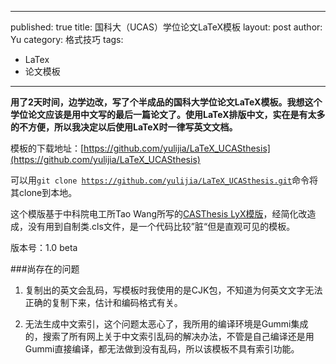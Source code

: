 
--- 
published: true
title: 国科大（UCAS）学位论文LaTeX模板
layout: post
author: Yu
category: 格式技巧
tags: 
- LaTex
- 论文模板

---
**用了2天时间，边学边改，写了个半成品的国科大学位论文LaTeX模板。我想这个学位论文应该是用中文写的最后一篇论文了。使用LaTeX排版中文，实在是有太多的不方便，所以我决定以后使用LaTeX时一律写英文文档。**

模板的下载地址：[https://github.com/yulijia/LaTeX_UCASthesis](https://github.com/yulijia/LaTeX_UCASthesis)

可以用<code>git clone https://github.com/yulijia/LaTeX_UCASthesis.git</code>命令将其clone到本地。

这个模版基于中科院电工所Tao Wang所写的[CASThesis LyX模版](http://code.google.com/p/cas-lyx-template/)，经简化改造成，没有用到自制类.cls文件，是一个代码比较”脏“但是直观可见的模板。

版本号：1.0 beta


###尚存在的问题

1. 复制出的英文会乱码，写模板时我使用的是CJK包，不知道为何英文文字无法正确的复制下来，估计和编码格式有关。

2. 无法生成中文索引，这个问题太恶心了，我所用的编译环境是Gummi集成的，搜索了所有网上关于中文索引乱码的解决办法，不管是自己编译还是用Gummi直接编译，都无法做到没有乱码，所以该模板不具有索引功能。

